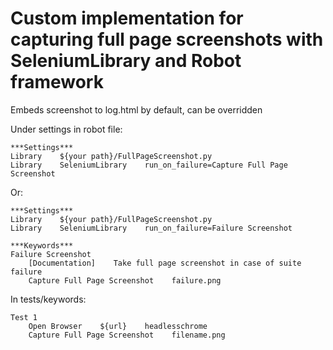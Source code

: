 # Custom implementation for capturing full page screenshots with SeleniumLibrary and Robot framework

Embeds screenshot to log.html by default, can be overridden 


Under settings in robot file:

    ***Settings***
    Library    ${your path}/FullPageScreenshot.py
    Library    SeleniumLibrary    run_on_failure=Capture Full Page Screenshot

Or:

    ***Settings***
    Library    ${your path}/FullPageScreenshot.py
    Library    SeleniumLibrary    run_on_failure=Failure Screenshot

    ***Keywords***
    Failure Screenshot
        [Documentation]    Take full page screenshot in case of suite failure
        Capture Full Page Screenshot    failure.png

In tests/keywords:

    Test 1
        Open Browser    ${url}    headlesschrome
        Capture Full Page Screenshot    filename.png
